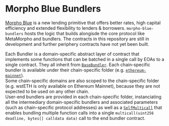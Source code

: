 # Morpho Blue Bundlers

[Morpho Blue](https://github.com/morpho-labs/morpho-blue) is a new lending primitive that offers better rates, high capital efficiency and extended flexibility to lenders & borrowers. `morpho-blue-bundlers` hosts the logic that builds alongisde the core protocol like MetaMorpho and bundlers. The contracts in this repository are still in development and further periphery contracts have not yet been built.

Each Bundler is a domain-specific abstract layer of contract that implements some functions that can be batched in a single call by EOAs to a single contract. They all inherit from [`BaseBundler`](./src/BaseBundler.sol). Each chain-specific bundler is available under their chain-specific folder (e.g. [`ethereum-mainnet`](./src/ethereum-mainnet/)).<br/>
Some chain-specific domains are also scoped to the chain-specific folder (e.g. wstETH is only available on Ethereum Mainnet), because they are not expected to be used on any other chain.<br/>
User-end bundlers are provided in each chain-specific folder, instanciating all the intermediary domain-specific bundlers and associated parameters (such as chain-specific protocol addresses) as well as a [`SelfMulticall`](./src/SelfMulticall.sol) that enables bundling multiple function calls into a single `multicall(uint256 deadline, bytes[] calldata data)` call to the end bundler contract.
